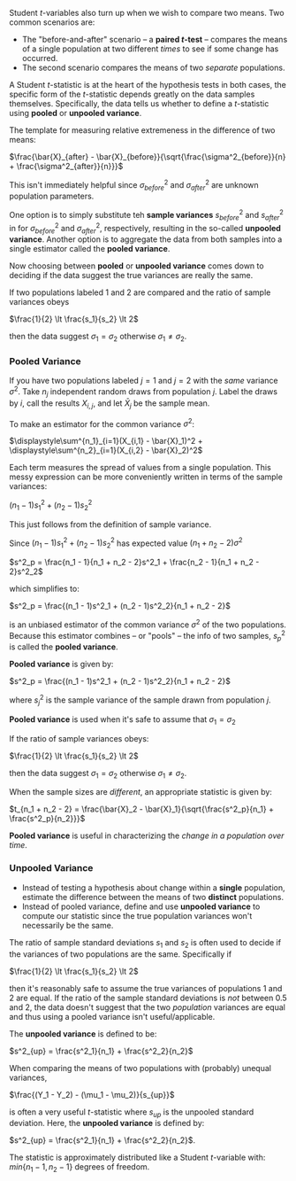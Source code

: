 Student $t$-variables also turn up when we wish to compare two means. Two common scenarios are:

* The "before-and-after" scenario – a **paired $t$-test** – compares the means of a single population at two different _times_ to see if some change has occurred.
* The second scenario compares the means of two _separate_ populations.

A Student $t$-statistic is at the heart of the hypothesis tests in both cases, the specific form of the $t$-statistic depends greatly on the data samples themselves. Specifically, the data tells us whether to define a $t$-statistic using **pooled** or **unpooled variance**. 

The template for measuring relative extremeness in the difference of two means:

$\frac{\bar{X}_{after} - \bar{X}_{before}}{\sqrt{\frac{\sigma^2_{before}}{n} + \frac{\sigma^2_{after}}{n}}}$

This isn't immediately helpful since $\sigma^2_{before}$ and $\sigma^2_{after}$ are unknown population parameters.

One option is to simply substitute teh **sample variances** $s^2_{before}$ and $s^2_{after}$ in for $\sigma^2_{before}$ and $\sigma^2_{after}$, respectively, resulting in the so-called **unpooled variance**. Another option is to aggregate the data from both samples into a single estimator called the **pooled variance**.

Now choosing between **pooled** or **unpooled variance** comes down to deciding if the data suggest the true variances are really the same.

If two populations labeled $1$ and $2$ are compared and the ratio of sample variances obeys

$\frac{1}{2} \lt \frac{s_1}{s_2} \lt 2$

then the data suggest $\sigma_1 = \sigma_2$ otherwise $\sigma_1 \neq \sigma_2$.

### Pooled Variance
If you have two populations labeled $j = 1$ and $j = 2$ with the _same_ variance $\sigma^2$. Take $n_j$ independent random draws from population $j$. Label the draws by $i$, call the results $X_{i,j}$, and let $\bar{X}_j$ be the sample mean.

To make an estimator for the common variance $\sigma^2$:

$\displaystyle\sum^{n_1}_{i=1}(X_{i,1} - \bar{X}_1)^2 + \displaystyle\sum^{n_2}_{i=1}(X_{i,2} - \bar{X}_2)^2$

Each term measures the spread of values from a single population. This messy expression can be more conveniently written in terms of the sample variances:

$(n_1 - 1)s^2_1 + (n_2 - 1)s^2_2$

This just follows from the definition of sample variance.

Since $(n_1 - 1)s^2_1 + (n_2 - 1)s^2_2$ has expected value $(n_1 + n_2 - 2)\sigma^2$

$s^2_p = \frac{n_1 - 1}{n_1 + n_2 - 2}s^2_1 + \frac{n_2 - 1}{n_1 + n_2 - 2}s^2_2$ 

which simplifies to:

$s^2_p = \frac{(n_1 - 1)s^2_1 + (n_2 - 1)s^2_2}{n_1 + n_2 - 2}$

is an unbiased estimator of the common variance $\sigma^2$ of the two populations. Because this estimator combines – or "pools" – the info of two samples, $s^2_p$ is called the **pooled variance**.

**Pooled variance** is given by:

$s^2_p = \frac{(n_1 - 1)s^2_1 + (n_2 - 1)s^2_2}{n_1 + n_2 - 2}$ 

where $s^2_j$ is the sample variance of the sample drawn from population $j$.

**Pooled variance** is used when it's safe to assume that $\sigma_1 = \sigma_2$

If the ratio of sample variances obeys:

$\frac{1}{2} \lt \frac{s_1}{s_2} \lt 2$

then the data suggest $\sigma_1 = \sigma_2$ otherwise $\sigma_1 \neq \sigma_2$.

When the sample sizes are _different_, an appropriate statistic is given by:

$t_{n_1 + n_2 - 2} = \frac{\bar{X}_2 - \bar{X}_1}{\sqrt{\frac{s^2_p}{n_1} + \frac{s^2_p}{n_2}}}$

**Pooled variance** is useful in characterizing the _change in a population over time_.

### Unpooled Variance
* Instead of testing a hypothesis about change within a **single** population, estimate the difference between the means of two **distinct** populations.
* Instead of pooled variance, define and use **unpooled variance** to compute our statistic since the true population variances won't necessarily be the same.

The ratio of sample standard deviations $s_1$ and $s_2$ is often used to decide if the variances of two populations are the same. Specifically if 

$\frac{1}{2} \lt \frac{s_1}{s_2} \lt 2$

then it's reasonably safe to assume the true variances of populations 1 and 2 are equal. If the ratio of the sample standard deviations is _not_ between 0.5 and 2, the data doesn't suggest that the two _population_ variances are equal and thus using a pooled variance isn't useful/applicable.

The **unpooled variance** is defined to be:

$s^2_{up} = \frac{s^2_1}{n_1} + \frac{s^2_2}{n_2}$

When comparing the means of two populations with (probably) unequal variances,

$\frac{(Y_1 - Y_2) - (\mu_1 - \mu_2)}{s_{up}}$

is often a very useful $t$-statistic where $s_{up}$ is the unpooled standard deviation. Here, the **unpooled variance** is defined by:

$s^2_{up} = \frac{s^2_1}{n_1} + \frac{s^2_2}{n_2}$.

The statistic is approximately distributed like a Student $t$-variable with: $min\{n_1 - 1, n_2 - 1\}$ degrees of freedom.




